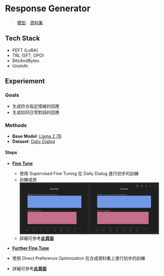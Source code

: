 # Response Generator

> [模型](https://huggingface.co/hermeschen1116/response_generator_for_emotion_chat_bot)、[資料集](https://huggingface.co/datasets/hermeschen1116/daily_dialog_for_RG)

## Tech Stack

- PEFT (LoRA)
- TRL (SFT, DPO)
- BitsAndBytes
- Unsloth

## Experiement

### Goals

- 生成符合指定情緒的回應
- 生成如同日常對話的回應

### Methods

- **Base Model**: [Llama 2 7B](https://huggingface.co/unsloth/llama-2-7b-bnb-4bit)
- **Dataset**: [Daily Dialog](https://huggingface.co/datasets/li2017dailydialog/daily_dialog)

#### Steps

- [**Fine Tune**](README_RG_SFT.md)

  - 使用 Supervised Fine Tuning 在 Daily Dialog 進行初步的訓練
  - 訓練成效
    ![Baseline and SFT Comparison](images/baseline-sft-comparison.png)
  - 詳細可參考[**此頁面**](README_RG_SFT.md)

- [**Further Fine Tune**](README_RG_DPO.md)

- 使用 Direct Preference Optimization 在合成資料集上進行初步的訓練
- 詳細可參考[**此頁面**](README_RG_DPO.md)

